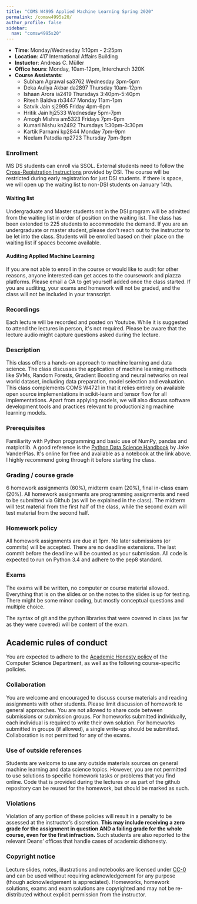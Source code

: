 ```yaml
---
title: "COMS W4995 Applied Machine Learning Spring 2020"
permalink: /comsw4995s20/
author_profile: false
sidebar:
  nav: "comsw4995s20"
---
```


- **Time**: Monday/Wednesday 1:10pm - 2:25pm 
- **Location**: 417 International Affairs Building
- **Instuctor**: Andreas C. Müller
- **Office hours**: Monday, 10am-12pm, Interchurch 320K
- **Course Assistants**:
    - Subham Agrawal sa3762 Wednesday 3pm-5pm
    - Deka Auliya Akbar da2897 Thursday 10am-12pm
    - Ishaan Arora ia2419 Thursdays 3:40pm-5:40pm
    - Ritesh Baldva rb3447 Monday 11am-1pm
    - Satvik Jain sj2995 Friday 4pm-6pm
    - Hritik Jain hj2533 Wednesday 5pm-7pm
    - Amogh Mishra am5323 Fridays 7pm-9pm
    - Kumari Nishu kn2492 Thursdays 1:30pm-3:30pm
    - Kartik Parnami kp2844 Monday 7pm-9pm
    - Neelam Patodia np2723 Thursday 7pm-9pm

### Enrollment
MS DS students can enroll via SSOL. External students need to follow the <a href="http://datascience.columbia.edu/course-inventory">
Cross-Registration Instructions</a> provided by DSI.
The course will be restricted during early registration for just DSI students.
If there is space, we will open up the waiting list to non-DSI students on
January 14th.

#### Waiting list
Undergraduate and Master students not in the DSI program will be admitted from
the waiting list in order of position on the waiting list. 
The class has been extended to 225 students to accommodate the demand.
If you are an undergraduate or master student, please don't reach out to the
instructor to be let into the class. Students will be enrolled based on their
place on the waiting list if spaces become available.

#### Auditing Applied Machine Learning
If you are not able to enroll in the course or would like to audit for other
reasons, anyone interested can get acces to the coursework and piazza
platforms. Please email a CA to get yourself added once the class started. If
you are auditing, your exams and homework will not be graded, and the class
will not be included in your transcript.

### Recordings
Each lecture will be recorded and posted on Youtube. While it is suggested to
attend the lectures in person, it's not required.
Please be aware that the lecture audio might capture questions asked during the
lecture.

### Description
This class offers a hands-on approach to machine learning and data science. The
class discusses the application of machine learning methods like SVMs, Random
Forests, Gradient Boosting and neural networks on real world dataset, including
data preparation, model selection and evaluation. This class complements COMS
W4721 in that it relies entirely on available open source implementations in
scikit-learn and tensor flow for all implementations. Apart from applying
models, we will also discuss software development tools and practices relevant
to productionizing machine learning models.

### Prerequisites
Familiarity with Python programming and basic use of NumPy, pandas and matplotlib.
A good reference is the [Python Data Science Handbook](https://github.com/jakevdp/PythonDataScienceHandbook)
by Jake VanderPlas. It's online for free and available as a notebook at the link above.
I highly recommend going through it before starting the class.

### Grading / course grade
6 homework assignments (60%), midterm exam (20%), final in-class exam (20%).
All homework assignments are programming assignments and need to be submitted
via Github (as will be explained in the class). The midterm will test material
from the first half of the class, while the second exam will test material from
the second half.

### Homework policy
All homework assignments are due at 1pm. No later submissions (or commits) will
be accepted. There are no deadline extensions. The last commit before the
deadline will be counted as your submission. 
All code is expected to run on Python 3.4 and adhere to the pep8 standard.

### Exams
The exams will be written, no computer or course material allowed.
Everything that is on the slides or on the notes to the slides is up for
testing.  There might be some minor coding, but mostly conceptual questions and
multiple choice.

The syntax of git and the python libraries that were covered in class (as far
as they were covered) will be content of the exam.


## Academic rules of conduct
You are expected to adhere to the [Academic Honesty policy](http://www.cs.columbia.edu/education/honesty/) of the Computer Science Department, as well as the following course-specific policies.

### Collaboration
You are welcome and encouraged to discuss course materials and reading assignments with other students.
Please limit discussion of homework to general approaches. You are not allowed to share
code between submissions or submission groups.
For homeworks submitted individually, each individual is required to write their own solution.
For homeworks submitted in groups (if allowed), a single write-up should be submitted.
Collaboration is not permitted for any of the exams.

### Use of outside references
Students are welcome to use any outside materials sources on general machine
learning and data science topics.  However, you are not permitted to use
solutions to specific homework tasks or problems that you find online.
Code that is provided during the lectures or as part of the github repository
can be reused for the homework, but should be marked as such.

### Violations
Violation of any portion of these policies will result in a penalty to be
assessed at the instructor’s discretion. **This may include receiving a zero
grade for the assignment in question AND a failing grade for the whole course,
even for the first infraction.** Such students are also reported to the
relevant Deans’ offices that handle cases of academic dishonesty.

### Copyright notice
Lecture slides, notes, illustrations and notebooks are licensed under
[CC-0](https://creativecommons.org/share-your-work/public-domain/cc0/) and can
be used without requiring acknowledgement for any purpose (though
acknowledgement is appreciated).  Homeworks, homework solutions, exams and exam
solutions are copyrighted and may not be re-distributed without explicit
permission from the instructor.
